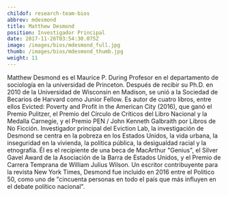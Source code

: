 ```yaml
---
childof: research-team-bios
abbrev: mdesmond
title: Matthew Desmond
position: Investigador Principal 
date: 2017-11-26T03:54:30.075Z
image: /images/bios/mdesmond_full.jpg
thumb: /images/bios/mdesmond_thumb.jpg
weight: 11
---
```

Matthew Desmond es el Maurice P. During Profesor en el departamento de sociología en la universidad de Princeton. Después de recibir su Ph.D. en 2010 de la Universidad de Wisconsin en Madison, se unió a la Sociedad de Becarios de Harvard como Junior Fellow. Es autor de cuatro libros, entre ellos Evicted: Poverty and Profit in the American City (2016), que ganó el Premio Pulitzer, el Premio del Círculo de Críticos del Libro Nacional y la Medalla Carnegie, y el Premio PEN / John Kenneth Galbraith por Libros de No Ficción. Investigador principal del Eviction Lab, la investigación de Desmond se centra en la pobreza en los Estados Unidos, la vida urbana, la inseguridad en la vivienda, la política pública, la desigualdad racial y la etnografía. Él es el recipiente de una beca de MacArthur "Genius", el Silver Gavel Award de la Asociación de la Barra de Estados Unidos, y el Premio de Carrera Temprana de William Julius Wilson. Un escritor contribuyente para la revista New York Times, Desmond fue incluido en 2016 entre el Politico 50, como uno de "cincuenta personas en todo el país que más influyen en el debate político nacional".
